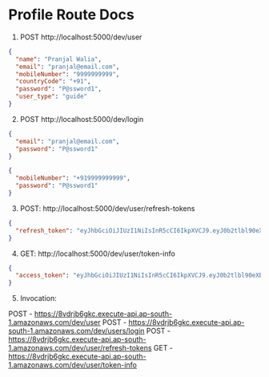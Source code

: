 # Profile Route Docs

1. POST http://localhost:5000/dev/user

```json
{
  "name": "Pranjal Walia",
  "email": "pranjal@email.com",
  "mobileNumber": "9999999999",
  "countryCode": "+91",
  "password": "P@ssword1",
  "user_type": "guide"
}
```

2. POST http://localhost:5000/dev/login

```json
{
  "email": "pranjal@email.com",
  "password": "P@ssword1"
}
```

```json
{
  "mobileNumber": "+919999999999",
  "password": "P@ssword1"
}
```

3. POST: http://localhost:5000/dev/user/refresh-tokens

```json
{
  "refresh_token": "eyJhbGciOiJIUzI1NiIsInR5cCI6IkpXVCJ9.eyJ0b2tlbl90eXBlIjoicmVmcmVzaFRva2VuIiwidXNlciI6eyJpZCI6InVzZXItNzU0MDA4N2YtNGU2Zi00YjA2LWI0ZTMtNjkwZWRiMTU0NjkzIiwiZW1haWwiOiJwcmFuamFsQGVtYWlsLmNvbSIsIm1vYmlsZU51bWJlciI6Iis5MTk5OTk5OTk5OTkiLCJpc0FjdGl2ZSI6dHJ1ZSwiand0VmVyc2lvbiI6MSwidXNlcl90eXBlIjoiZ3VpZGUifSwiaWF0IjoxNjI3MzMyNDIzLCJleHAiOjE2Mjk5MjQ0MjMsImlzcyI6IkhvbGEifQ.ntJPjOvALSbkPKtr8Q2BT2UwDhp2DS0Ppif3mXOML_g"
}
```

4. GET: http://localhost:5000/dev/user/token-info

```json
{
  "access_token": "eyJhbGciOiJIUzI1NiIsInR5cCI6IkpXVCJ9.eyJ0b2tlbl90eXBlIjoiYWNjZXNzVG9rZW4iLCJ1c2VyIjp7ImlkIjoidXNlci1iYzBjYjE2Yy00YmViLTQ3ZWMtYjgwMS01ZDg5OWU5MTYxNjYiLCJlbWFpbCI6InByYW5qYWxAZW1haWwuY29tIiwibW9iaWxlTnVtYmVyIjoiOTk5OTk5OTk5OSIsImlzQWN0aXZlIjp0cnVlLCJqd3RWZXJzaW9uIjoxfSwiaWF0IjoxNjI3NDY4Mzk5LCJleHAiOjE2MzAwNjAzOTksImlzcyI6IkhvbGEifQ.3ZH11J9Bz5X2y1RdW32G9wiRsgP5xxFhD5QCERjW6Xk"
}
```

5. Invocation:

POST - https://8vdrjb6gkc.execute-api.ap-south-1.amazonaws.com/dev/user
POST - https://8vdrjb6gkc.execute-api.ap-south-1.amazonaws.com/dev/users/login
POST - https://8vdrjb6gkc.execute-api.ap-south-1.amazonaws.com/dev/user/refresh-tokens
GET - https://8vdrjb6gkc.execute-api.ap-south-1.amazonaws.com/dev/user/token-info
